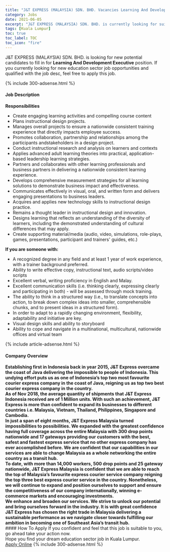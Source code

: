 ```yaml
---
title: "J&T EXPRESS (MALAYSIA) SDN. BHD. Vacancies Learning And Development Executive" 
category: Jobs 
date: 2021-06-05 
excerpt: "J&T EXPRESS (MALAYSIA) SDN. BHD. is currently looking for suitable person to fill in the Learning And Development Executive which positioned at Kuala Lumpur" 
tags: [Kuala Lumpur] 
toc: true 
toc_label: TOC 
toc_icon: "fire" 
--- 
```


<p>J&T EXPRESS (MALAYSIA) SDN. BHD. is looking for new potential candidates to fill in for <b>Learning And Development Executive</b> position. If you currently looking for new education sector job opportunities and qualified with the job desc, feel free to apply this job.
</p>{% include 300-adsense.html %} 
<div><div><h4>Job Description</h4></div><div><div><span><div><div><strong>Responsibilities&#160;</strong></div><div><ul><li>Create engaging learning activities and compelling course content</li><li>Plans instructional design projects.</li><li>Manages overall projects to ensure a nationwide consistent training experience that directly impacts employee success.</li><li>Promotes collaboration, partnership and relationships among the participants andstakeholders in a design project.</li><li>Conduct instructional research and analysis on learners and contexts</li><li>Applies advanced adult learning theories into practical, application-based leadership learning strategies.</li><li>Partners and collaborates with other learning professionals and business partners in delivering a nationwide consistent learning experience.</li><li>Develops comprehensive measurement strategies for all learning solutions to demonstrate business impact and effectiveness.</li><li>Communicates effectively in visual, oral, and written form and delivers engaging presentations to business leaders.</li><li>Acquires and applies new technology skills to instructional design practice.</li><li>Remains a thought leader in instructional design and innovation.</li><li>Designs learning that reflects an understanding of the diversity of learners, including the demonstrated understanding of cultural differences that may apply.</li><li>Create supporting material/media (audio, video, simulations, role-plays, games, presentations, participant and trainers' guides, etc.)</li></ul><div><strong>If you are someone with:</strong></div><ul><li>A recognized degree in any field and at least 1 year of work experience, with a trainer background preferred.</li><li>Ability to write effective copy, instructional text, audio scripts/video scripts</li><li>Excellent verbal, writing proficiency in English and Malay.</li><li>Excellent communication skills (i.e. thinking clearly, expressing clearly and participating in both) - will be assessed through mock training.</li><li>The ability to think in a structured way (i.e., to translate concepts into action, to break down complex ideas into smaller, comprehensible chunks, and to present ideas in a structured form).</li><li>In order to adapt to a rapidly changing environment, flexibility, adaptability and initiative are key.</li><li>Visual design skills and ability to storyboard</li><li>Ability to cope and navigate in a multinational, multicultural, nationwide offices and virtual team</li></ul></div></div></span></div></div></div> 
{% include article-adsense.html %} 
<div><div><h4>Company Overview</h4></div><div><div><span><div><div>
<div>
<div>
<strong>Establishing first in Indonesia back in year 2015, J&amp;T Express overcame the coast of Java delivering the impossible to people of Indonesia. This undying effort puts us as one of Indonesia&#8217;s top two most favourite courier express company in the coast of Java, reigning us as top two best courier express company in the country.</strong></div>
<div>
<strong>As of Nov 2018, the average quantity of shipments that J&amp;T Express Indonesia received are of 1 Million units. With such an achievement, J&amp;T Express is more than confident to expand its businesses to different countries i.e. Malaysia, Vietnam, Thailand, Philippines, Singapore and Cambodia.</strong></div>
<div>
<strong>In just a span of eight months, J&amp;T Express Malaysia turned impossibilities to possibilities. We expanded with the greatest confidence having full coverage across the entire Malaysia with 300 drop points nationwide and 17 gateways providing our customers with the best, safest and fastest express service that no other express company has ever accomplished before. We are confident that our capabilities in our services are able to change Malaysia as a whole networking the entire country as a transit hub.</strong></div>
<div>
<strong>To date, with more than 14,000 workers, 500 drop points and 25 gateway nationwide, J&amp;T Express Malaysia is confident that we are able to reach the top of Malaysia&#8217;s favourite express courier service company reigning the top three best express courier service in the country. Nonetheless, we will continue to expand and position ourselves to support and ensure the competitiveness of our company internationally, winning e-commerce markets and encouraging investments.</strong></div>
<strong>We enhance and broaden our services. We strive to unlock our potential and bring ourselves forward in the industry. It is with great confidence J&amp;T Express has chosen the right trade in Malaysia delivering a sustainable performance as we navigate closer towards fulfilling our ambition in becoming one of Southeast Asia&#8217;s transit hub.</strong></div>
</div></div></span></div></div></div> 
#### How To Apply 
If you confident and feel that this job is suitable to you, go ahead take your action now. <br/> 
Hope you find your dream education sector job in Kuala Lumpur. <br/> 
<a href="https://www.jobstreet.com.my/en/job/learning-and-development-executive-4581901?jobId=jobstreet-my-job-4581901" class="btn btn--info" target="_blank" rel="nofollow noopenner">Apply Online</a> 
{% include 300-adsense.html %} 